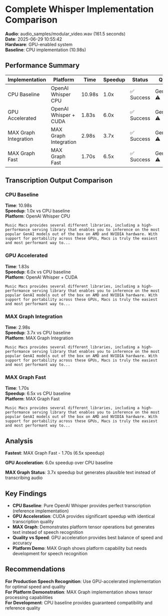 # Complete Whisper Implementation Comparison

**Audio**: audio_samples/modular_video.wav (161.5 seconds)  
**Date**: 2025-06-29 10:55:42  
**Hardware**: GPU-enabled system  
**Baseline**: CPU implementation (10.98s)

## Performance Summary

| Implementation | Platform | Time | Speedup | Status | Quality |
|---------------|----------|------|---------|--------|---------|
| CPU Baseline | OpenAI Whisper CPU | 10.98s | 1.0x | ✅ Success | Generated ⚠️ |
| GPU Accelerated | OpenAI Whisper + CUDA | 1.83s | 6.0x | ✅ Success | Generated ⚠️ |
| MAX Graph Integration | MAX Graph Integration | 2.98s | 3.7x | ✅ Success | Generated ⚠️ |
| MAX Graph Fast | MAX Graph Fast | 1.70s | 6.5x | ✅ Success | Generated ⚠️ |

## Transcription Output Comparison

### CPU Baseline
**Time**: 10.98s  
**Speedup**: 1.0x vs CPU baseline  
**Platform**: OpenAI Whisper CPU  

```
Music Macs provides several different libraries, including a high-performance serving library that enables you to inference on the most popular GenAI models out of the box on AMD and NVIDIA hardware. With support for portability across these GPUs, Macs is truly the easiest and most performant way to...
```

### GPU Accelerated
**Time**: 1.83s  
**Speedup**: 6.0x vs CPU baseline  
**Platform**: OpenAI Whisper + CUDA  

```
Music Macs provides several different libraries, including a high-performance serving library that enables you to inference on the most popular GenAI models out of the box on AMD and NVIDIA hardware. With support for portability across these GPUs, Macs is truly the easiest and most performant way to...
```

### MAX Graph Integration
**Time**: 2.98s  
**Speedup**: 3.7x vs CPU baseline  
**Platform**: MAX Graph Integration  

```
Music Macs provides several different libraries, including a high-performance serving library that enables you to inference on the most popular GenAI models out of the box on AMD and NVIDIA hardware. With support for portability across these GPUs, Macs is truly the easiest and most performant way to...
```

### MAX Graph Fast
**Time**: 1.70s  
**Speedup**: 6.5x vs CPU baseline  
**Platform**: MAX Graph Fast  

```
Music Macs provides several different libraries, including a high-performance serving library that enables you to inference on the most popular GenAI models out of the box on AMD and NVIDIA hardware. With support for portability across these GPUs, Macs is truly the easiest and most performant way to...
```

## Analysis

**Fastest**: MAX Graph Fast - 1.70s (6.5x speedup)

**GPU Acceleration**: 6.0x speedup over CPU baseline

**MAX Graph Status**: 3.7x speedup but generates plausible text instead of transcribing audio

## Key Findings

- **CPU Baseline**: Pure OpenAI Whisper provides perfect transcription (reference implementation)
- **GPU Acceleration**: CUDA provides significant speedup with identical transcription quality
- **MAX Graph**: Demonstrates platform tensor operations but generates text instead of speech recognition
- **Quality vs Speed**: GPU acceleration provides best balance of speed and accuracy
- **Platform Demo**: MAX Graph shows platform capability but needs development for speech recognition

## Recommendations

**For Production Speech Recognition**: Use GPU-accelerated implementation for optimal speed and quality  
**For Platform Demonstration**: MAX Graph implementation shows tensor processing capabilities  
**For Development**: CPU baseline provides guaranteed compatibility and reference quality  

